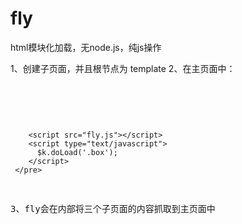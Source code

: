 # fly
html模块化加载，无node.js，纯js操作

1、创建子页面，并且根节点为 template
2、在主页面中：
    <pre>
        <div class="box" load-url="header.html"></div>
        <div class="box" load-url="main.html"></div>
        <div class="box" load-url="footer.html"></div>
  
        <script src="fly.js"></script>
        <script type="text/javascript">
          $k.doLoad('.box');
        </script>
     </pre>
3、fly会在内部将三个子页面的内容抓取到主页面中 

    

